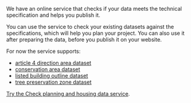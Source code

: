 We have an online service that checks if your data meets the technical specification and helps you publish it.

You can use the service to check your existing datasets against the specifications, which will help you plan your project. You can also use it after preparing the data, before you publish it on your website.

For now the service supports:

- [article 4 direction area dataset](https://www.planning.data.gov.uk/guidance/specifications/article-4-direction#article-4-direction-area)
- [conservation area dataset](https://www.planning.data.gov.uk/guidance/specifications/conservation-area#conservation-area-dataset)
- [listed building outline dataset](https://www.planning.data.gov.uk/guidance/specifications/listed-building#listed-buildings-outline-dataset)
- [tree preservation zone dataset](https://www.planning.data.gov.uk/guidance/specifications/tree-preservation-order#tree-preservation-zone-dataset)

[Try the Check planning and housing data service](https://publish.planning.data.gov.uk/).
